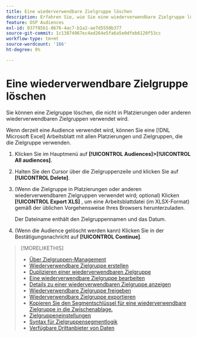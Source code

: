 ```yaml
---
title: Eine wiederverwendbare Zielgruppe löschen
description: Erfahren Sie, wie Sie eine wiederverwendbare Zielgruppe löschen.
feature: DSP Audiences
exl-id: 037f85b1-8676-4ac7-b1a2-ae7d5550b377
source-git-commit: 1c13874967ec4ad264e5fa6a5e0dfeb6120f53cc
workflow-type: tm+mt
source-wordcount: '166'
ht-degree: 0%

---
```


# Eine wiederverwendbare Zielgruppe löschen

Sie können eine Zielgruppe löschen, die nicht in Platzierungen oder anderen wiederverwendbaren Zielgruppen verwendet wird.

Wenn derzeit eine Audience verwendet wird, können Sie eine [!DNL Microsoft Excel] Arbeitsblatt mit allen Platzierungen und Zielgruppen, die die Zielgruppe verwenden.

1. Klicken Sie im Hauptmenü auf **[!UICONTROL Audiences]>[!UICONTROL All audiences]**.

1. Halten Sie den Cursor über die Zielgruppenzeile und klicken Sie auf **[!UICONTROL Delete]**.

1. (Wenn die Zielgruppe in Platzierungen oder anderen wiederverwendbaren Zielgruppen verwendet wird; optional) Klicken **[!UICONTROL Export XLS]** , um eine Arbeitsblattdatei (im XLSX-Format) gemäß der üblichen Vorgehensweise Ihres Browsers herunterzuladen.

   Der Dateiname enthält den Zielgruppennamen und das Datum.

1. (Wenn die Audience gelöscht werden kann) Klicken Sie in der Bestätigungsnachricht auf **[!UICONTROL Continue]**.

>[!MORELIKETHIS]
>
>* [Über Zielgruppen-Management](audience-about.md)
>* [Wiederverwendbare Zielgruppe erstellen](reusable-audience-create.md)
>* [Duplizieren einer wiederverwendbaren Zielgruppe](reusable-audience-duplicate.md)
>* [Eine wiederverwendbare Zielgruppe bearbeiten](reusable-audience-edit.md)
>* [Details zu einer wiederverwendbaren Zielgruppe anzeigen](reusable-audience-view-details.md)
>* [Wiederverwendbare Zielgruppe freigeben](reusable-audience-share.md)
>* [Wiederverwendbare Zielgruppe exportieren](reusable-audience-export.md)
>* [Kopieren Sie den Segmentschlüssel für eine wiederverwendbare Zielgruppe in die Zwischenablage.](reusable-audience-clipboard.md)
>* [Zielgruppeneinstellungen](audience-settings.md)
>* [Syntax für Zielgruppensegmentlogik](audience-segment-logic-syntax.md)
>* [Verfügbare Drittanbieter von Daten](third-party-data-providers.md)

